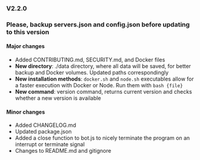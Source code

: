 ### V2.2.0
### **Please, backup servers.json and config.json before updating to this version**
#### Major changes
* Added CONTRIBUTING.md, SECURITY.md, and Docker files
* **New directory**: ./data directory, where all data will be saved, for better backup and Docker volumes. Updated paths correspondingly
* **New installation methods**: `docker.sh` and `node.sh` executables allow for a faster execution with Docker or Node. Run them with `bash {file}`
* **New command**: version command, returns current version and checks whether a new version is available
#### Minor changes
* Added CHANGELOG.md
* Updated package.json
* Added a close function to bot.js to nicely terminate the program on an interrupt or terminate signal
* Changes to README.md and gitignore